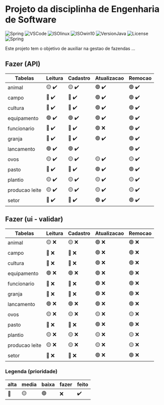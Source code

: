 # Projeto da disciplinha de Engenharia de Software

![Spring](https://img.shields.io/badge/IDE-SpringTool-success)
![VSCode](https://img.shields.io/badge/IDE-VSCode-blue)
![ISOlinux](https://img.shields.io/badge/ISO-Ubuntu-blueviolet)
![ISOwin10](https://img.shields.io/badge/ISO-Win10-blue)
![VersionJava](https://img.shields.io/badge/Java-v17-red)
![License](https://badgen.net/badge/license/MIT/green)
![Spring](https://img.shields.io/github/repo-size/danieldiv/gerencia-fazenda)

<p>
  Este projeto tem o objetivo de auxiliar na gestao de fazendas ...
</p>

## Fazer (API)

| Tabelas        | Leitura                            | Cadastro                           | Atualizacao                        | Remocao                            |
| -------------- | ---------------------------------- | ---------------------------------- | ---------------------------------- | ---------------------------------- |
| animal         | :yellow_circle: :heavy_check_mark: | :yellow_circle: :heavy_check_mark: | :green_circle: :heavy_check_mark:  | :green_circle: :heavy_check_mark:  |
| campo          | :red_circle: :heavy_check_mark:    | :red_circle: :heavy_check_mark:    | :green_circle: :heavy_check_mark:  | :green_circle: :heavy_check_mark:  |
| cultura        | :red_circle: :heavy_check_mark:    | :red_circle: :heavy_check_mark:    | :green_circle: :heavy_check_mark:  | :green_circle: :heavy_check_mark:  |
| equipamento    | :green_circle: :heavy_check_mark:  | :green_circle: :heavy_check_mark:  | :green_circle: :heavy_check_mark:  | :green_circle: :heavy_check_mark:  |
| funcionario    | :red_circle: :heavy_check_mark:    | :red_circle: :heavy_check_mark:    | :green_circle: :x:                 | :green_circle: :heavy_check_mark:  |
| granja         | :red_circle: :heavy_check_mark:    | :red_circle: :heavy_check_mark:    | :green_circle: :heavy_check_mark:  | :green_circle: :heavy_check_mark:  |
| lancamento     | :green_circle: :heavy_check_mark:  | :green_circle: :heavy_check_mark:  |                                    | :green_circle: :heavy_check_mark:  |
| ovos           | :yellow_circle: :heavy_check_mark: | :yellow_circle: :heavy_check_mark: | :yellow_circle: :heavy_check_mark: | :yellow_circle: :heavy_check_mark: |
| pasto          | :red_circle: :heavy_check_mark:    | :red_circle: :heavy_check_mark:    | :green_circle: :heavy_check_mark:  | :green_circle: :heavy_check_mark:  |
| plantio        | :yellow_circle: :heavy_check_mark: | :yellow_circle: :heavy_check_mark: | :yellow_circle: :heavy_check_mark: | :yellow_circle: :heavy_check_mark: |
| producao leite | :yellow_circle: :heavy_check_mark: | :yellow_circle: :heavy_check_mark: | :yellow_circle: :heavy_check_mark: | :yellow_circle: :heavy_check_mark: |
| setor          | :red_circle: :heavy_check_mark:    | :red_circle: :heavy_check_mark:    | :green_circle: :heavy_check_mark:  | :green_circle: :heavy_check_mark:  |

## Fazer (ui - validar)

| Tabelas        | Leitura             | Cadastro            | Atualizacao         | Remocao             |
| -------------- | ------------------- | ------------------- | ------------------- | ------------------- |
| animal         | :yellow_circle: :x: | :yellow_circle: :x: | :green_circle: :x:  | :green_circle: :x:  |
| campo          | :red_circle: :x:    | :red_circle: :x:    | :green_circle: :x:  | :green_circle: :x:  |
| cultura        | :red_circle: :x:    | :red_circle: :x:    | :green_circle: :x:  | :green_circle: :x:  |
| equipamento    | :green_circle: :x:  | :green_circle: :x:  | :green_circle: :x:  | :green_circle: :x:  |
| funcionario    | :red_circle: :x:    | :red_circle: :x:    | :green_circle: :x:  | :green_circle: :x:  |
| granja         | :red_circle: :x:    | :red_circle: :x:    | :green_circle: :x:  | :green_circle: :x:  |
| lancamento     | :green_circle: :x:  | :green_circle: :x:  | :green_circle: :x:  | :green_circle: :x:  |
| ovos           | :yellow_circle: :x: | :yellow_circle: :x: | :yellow_circle: :x: | :yellow_circle: :x: |
| pasto          | :red_circle: :x:    | :red_circle: :x:    | :green_circle: :x:  | :green_circle: :x:  |
| plantio        | :yellow_circle: :x: | :yellow_circle: :x: | :yellow_circle: :x: | :yellow_circle: :x: |
| producao leite | :yellow_circle: :x: | :yellow_circle: :x: | :yellow_circle: :x: | :yellow_circle: :x: |
| setor          | :red_circle: :x:    | :red_circle: :x:    | :green_circle: :x:  | :green_circle: :x:  |

### Legenda (prioridade)

| alta         | media           | baixa          | fazer | feito              |
| ------------ | --------------- | -------------- | ----- | ------------------ |
| :red_circle: | :yellow_circle: | :green_circle: | :x:   | :heavy_check_mark: |
